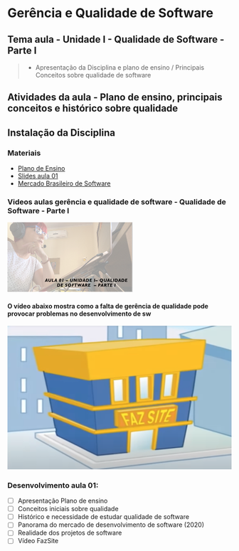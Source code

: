 # Gerência e Qualidade de Software
## Tema aula - Unidade I - Qualidade de Software - Parte I
 
>  * Apresentação da Disciplina e plano de ensino / Principais Conceitos sobre qualidade de software

## Atividades da aula - Plano de ensino, principais conceitos e histórico sobre qualidade

## Instalação da Disciplina

### Materiais
- [Plano de Ensino](plano_ensino_remoto_gerencia_2021_1_assinado.pdf)
- [Slides aula 01](aula1_UnidadeI_Qualidade_sw_parteI.pdf)
- [Mercado Brasileiro de Software](mercado_brasileiro_sw_2021.pdf)

### Videos aulas gerência e qualidade de software -  Qualidade de Software - Parte I
[![Aula - Qualidade de Software PARTE I](capa_aula1.png)](https://www.youtube.com/watch?v=WvBiQnRSKbw)

####  O vídeo abaixo mostra como a falta de gerência de qualidade pode provocar problemas no desenvolvimento de sw

[![material complementar aula01](fazsite1.png)](https://www.youtube.com/watch?v=kF8sxDDoRns)



### Desenvolvimento aula 01: 

- [ ]  Apresentação Plano de ensino
- [ ]  Conceitos iniciais sobre qualidade
- [ ]  Histórico e necessidade de estudar qualidade de software
- [ ]  Panorama do mercado de desenvolvimento de software (2020)
- [ ]  Realidade dos projetos de software
- [ ]  Vídeo FazSite
